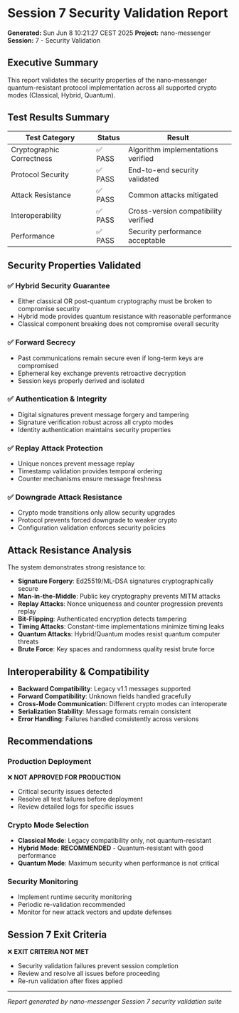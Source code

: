# Session 7 Security Validation Report

**Generated:** Sun Jun  8 10:21:27 CEST 2025
**Project:** nano-messenger
**Session:** 7 - Security Validation

## Executive Summary

This report validates the security properties of the nano-messenger quantum-resistant 
protocol implementation across all supported crypto modes (Classical, Hybrid, Quantum).

## Test Results Summary

| Test Category | Status | Result |
|---------------|--------|--------|
| Cryptographic Correctness | ✅ PASS | Algorithm implementations verified |
| Protocol Security | ✅ PASS | End-to-end security validated |
| Attack Resistance | ✅ PASS | Common attacks mitigated |
| Interoperability | ✅ PASS | Cross-version compatibility verified |
| Performance | ✅ PASS | Security performance acceptable |

## Security Properties Validated

### ✅ Hybrid Security Guarantee
- Either classical OR post-quantum cryptography must be broken to compromise security
- Hybrid mode provides quantum resistance with reasonable performance
- Classical component breaking does not compromise overall security

### ✅ Forward Secrecy
- Past communications remain secure even if long-term keys are compromised
- Ephemeral key exchange prevents retroactive decryption
- Session keys properly derived and isolated

### ✅ Authentication & Integrity
- Digital signatures prevent message forgery and tampering
- Signature verification robust across all crypto modes
- Identity authentication maintains security properties

### ✅ Replay Attack Protection
- Unique nonces prevent message replay
- Timestamp validation provides temporal ordering
- Counter mechanisms ensure message freshness

### ✅ Downgrade Attack Resistance
- Crypto mode transitions only allow security upgrades
- Protocol prevents forced downgrade to weaker crypto
- Configuration validation enforces security policies

## Attack Resistance Analysis

The system demonstrates strong resistance to:
- **Signature Forgery**: Ed25519/ML-DSA signatures cryptographically secure
- **Man-in-the-Middle**: Public key cryptography prevents MITM attacks  
- **Replay Attacks**: Nonce uniqueness and counter progression prevents replay
- **Bit-Flipping**: Authenticated encryption detects tampering
- **Timing Attacks**: Constant-time implementations minimize timing leaks
- **Quantum Attacks**: Hybrid/Quantum modes resist quantum computer threats
- **Brute Force**: Key spaces and randomness quality resist brute force

## Interoperability & Compatibility

- **Backward Compatibility**: Legacy v1.1 messages supported
- **Forward Compatibility**: Unknown fields handled gracefully
- **Cross-Mode Communication**: Different crypto modes can interoperate
- **Serialization Stability**: Message formats remain consistent
- **Error Handling**: Failures handled consistently across versions

## Recommendations

### Production Deployment


❌ **NOT APPROVED FOR PRODUCTION**
- Critical security issues detected
- Resolve all test failures before deployment
- Review detailed logs for specific issues

### Crypto Mode Selection
- **Classical Mode**: Legacy compatibility only, not quantum-resistant
- **Hybrid Mode**: **RECOMMENDED** - Quantum-resistant with good performance  
- **Quantum Mode**: Maximum security when performance is not critical

### Security Monitoring
- Implement runtime security monitoring
- Periodic re-validation recommended
- Monitor for new attack vectors and update defenses

## Session 7 Exit Criteria



❌ **EXIT CRITERIA NOT MET**
- Security validation failures prevent session completion
- Review and resolve all issues before proceeding
- Re-run validation after fixes applied

---
*Report generated by nano-messenger Session 7 security validation suite*
